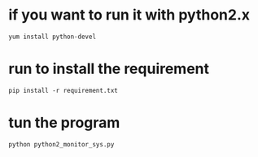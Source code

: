 # if you want to run it with python2.x
	yum install python-devel 
# run to install the requirement
	pip install -r requirement.txt
# tun the program
	python python2_monitor_sys.py
